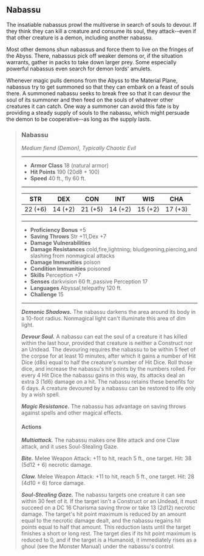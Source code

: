 ## Nabassu
The insatiable nabassus prowl the multiverse in search of souls to devour. If they think they can kill a creature and consume its soul, they attack--even if that other creature is a demon, including another nabassu.

Most other demons shun nabassus and force them to live on the fringes of the Abyss. There, nabassus pick off weaker demons or, if the situation warrants, gather in packs to take down larger prey. Some especially powerful nabassus even search for demon lords' amulets.

Whenever magic pulls demons from the Abyss to the Material Plane, nabassus try to get summoned so that they can embark on a feast of souls there. A summoned nabassu seeks to break free so that it can devour the soul of its summoner and then feed on the souls of whatever other creatures it can catch. One way a summoner can avoid this fate is by providing a steady supply of souls to the nabassu, which might persuade the demon to be cooperative--as long as the supply lasts.


>### Nabassu
>*Medium fiend (Demon), Typically Chaotic Evil*
>___
>- **Armor Class** 18 (natural armor)
>- **Hit Points** 190 (20d8 + 100)
>- **Speed** 40 ft., fly 60 ft.
>___
>|**STR**|**DEX**|**CON**|**INT**|**WIS**|**CHA**|
>|:---:|:---:|:---:|:---:|:---:|:---:|
>|22 (+6)|14 (+2)|21 (+5)|14 (+2)|15 (+2)|17 (+3)|
>
>___
>- **Proficiency Bonus** +5
>- **Saving Throws** Str +11,Dex +7
>- **Damage Vulnerabilities** 
>- **Damage Resistances** cold,fire,lightning; bludgeoning,piercing,and slashing from nonmagical attacks
>- **Damage Immunities** poison
>- **Condition Immunities** poisoned
>- **Skills** Perception +7
>- **Senses** darkvision 60 ft.,passive Perception 17
>- **Languages** Abyssal,telepathy 120 ft.
>- **Challenge** 15
>___
>***Demonic Shadows.*** The nabassu darkens the area around its body in a 10-foot radius. Nonmagical light can't illuminate this area of dim light.
>
>***Devour Soul.*** A nabassu can eat the soul of a creature it has killed within the last hour, provided that creature is neither a Construct nor an Undead. The devouring requires the nabassu to be within 5 feet of the corpse for at least 10 minutes, after which it gains a number of Hit Dice (d8s) equal to half the creature's number of Hit Dice. Roll those dice, and increase the nabassu's hit points by the numbers rolled. For every 4 Hit Dice the nabassu gains in this way, its attacks deal an extra 3 (1d6) damage on a hit. The nabassu retains these benefits for 6 days. A creature devoured by a nabassu can be restored to life only by a wish spell.
>
>***Magic Resistance.*** The nabassu has advantage on saving throws against spells and other magical effects.
>
>#### Actions
>***Multiattack.*** The nabassu makes one Bite attack and one Claw attack, and it uses Soul-Stealing Gaze.
>
>***Bite.*** Melee Weapon Attack: +11 to hit, reach 5 ft., one target. Hit: 38 (5d12 + 6) necrotic damage.
>
>***Claw.*** Melee Weapon Attack: +11 to hit, reach 5 ft., one target. Hit: 28 (4d10 + 6) force damage.
>
>***Soul-Stealing Gaze.*** The nabassu targets one creature it can see within 30 feet of it. If the target isn't a Construct or an Undead, it must succeed on a DC 16 Charisma saving throw or take 13 (2d12) necrotic damage. The target's hit point maximum is reduced by an amount equal to the necrotic damage dealt, and the nabassu regains hit points equal to half that amount. This reduction lasts until the target finishes a short or long rest. The target dies if its hit point maximum is reduced to 0, and if the target is a Humanoid, it immediately rises as a ghoul (see the Monster Manual) under the nabassu's control.
>
